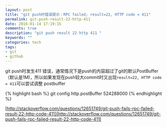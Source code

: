 ```yaml
---
layout: post
title: "git push时错误提示：RPC failed; result=22, HTTP code = 411"
permalink: git-push-result-22-http-411
date: 2016-01-14 17:19:15
comments: true
description: "git push result 22 http 411 "
keywords: ""
categories: tech
tags:
- git
- github
---
```


git push时发生411 错误，通常情况下是push的内容超过了git的默认PostBuffer（默认是1M)，所以如果发现在push较大commit时又出现`result=22, HTTP code = 411`可以尝试调整
postbuffer
<!--more-->
{% highlight bash %}
git config http.postBuffer 524288000
{% endhighlight %}

  [http://stackoverflow.com/questions/12651749/git-push-fails-rpc-failed-result-22-http-code-411](http://stackoverflow.com/questions/12651749/git-push-fails-rpc-failed-result-22-http-code-411)


